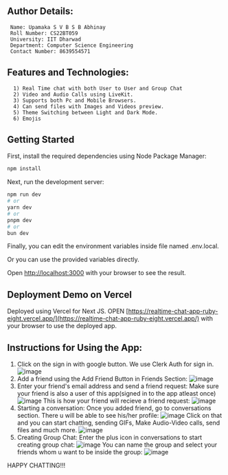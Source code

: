 ## Author Details:
```
 Name: Upamaka S V B S B Abhinay
 Roll Number: CS22BT059
 University: IIT Dharwad
 Department: Computer Science Engineering
 Contact Number: 8639554571 
```

## Features and Technologies:
```
  1) Real Time chat with both User to User and Group Chat
  2) Video and Audio Calls using LiveKit.
  3) Supports both Pc and Mobile Browsers.
  4) Can send files with Images and Videos preview.
  5) Theme Switching between Light and Dark Mode.
  6) Emojis
```
## Getting Started

First, install the required dependencies using Node Package Manager:
```bash
npm install
```

Next, run the development server:

```bash
npm run dev
# or
yarn dev
# or
pnpm dev
# or
bun dev
```
Finally, you can edit the environment variables inside file named .env.local.

Or you can use the provided variables directly.

Open [http://localhost:3000](http://localhost:3000) with your browser to see the result.


## Deployment Demo on Vercel
Deployed using Vercel for Next JS.
OPEN [https://realtime-chat-app-ruby-eight.vercel.app/](https://realtime-chat-app-ruby-eight.vercel.app/) with your browser to use the deployed app.

## Instructions for Using the App:
1) Click on the sign in with google button. We use Clerk Auth for sign in.
![image](https://github.com/user-attachments/assets/85fc2892-fb43-45dc-a500-c8371be00266)
2) Add a friend using the Add Friend Button in Friends Section:
![image](https://github.com/user-attachments/assets/54db91cc-7902-4ab9-a7cb-bd6681c1184a)
3) Enter your friend's email address and send a friend request:
   Make sure your friend is also a user of this app(signed in to the app atleast once)
   ![image](https://github.com/user-attachments/assets/c2b1221d-1e50-4fa7-8281-25afa2abd99e)
   This is how your friend will recieve a friend request:
   ![image](https://github.com/user-attachments/assets/b0152473-6b6e-4376-835c-19f859a124a2)
4) Starting a conversation:
   Once you added friend, go to conversations section. There u will be able to see his/her profile:
   ![image](https://github.com/user-attachments/assets/ea45c112-0515-4859-9e5e-fb39155ea3d9)
   Click on that and you can start chatting, sending GIFs, Make Audio-Video calls, send files and much more.
   ![image](https://github.com/user-attachments/assets/b708f0a8-1e56-4ffe-bc86-d2d6f3954915)
5) Creating Group Chat:
   Enter the plus icon in conversations to start creating group chat:
   ![image](https://github.com/user-attachments/assets/6cc4b52b-fb31-405b-ad81-aae6e898a0e8)
   You can name the group and select your friends whom u want to be inside the group:
   ![image](https://github.com/user-attachments/assets/ac9279b9-418b-4d52-9ea9-5453407664d2)

HAPPY CHATTING!!!






